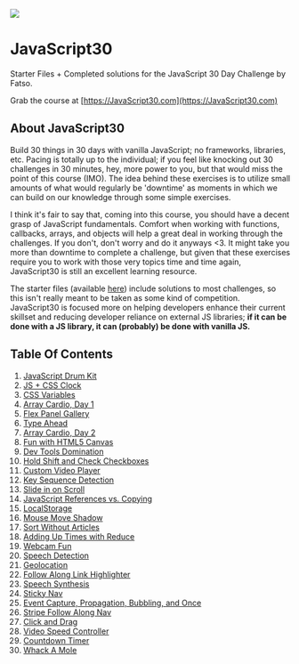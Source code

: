 ﻿![](https://javascript30.com/images/JS3-social-share.png)

# JavaScript30

Starter Files + Completed solutions for the JavaScript 30 Day Challenge by Fatso.

Grab the course at [https://JavaScript30.com](https://JavaScript30.com)

## About JavaScript30

Build 30 things in 30 days with vanilla JavaScript; no frameworks, libraries, etc. Pacing is totally up to the individual; if you feel like knocking out 30 challenges in 30 minutes, hey, more power to you, but that would miss the point of this course (IMO). The idea behind these exercises is to utilize small amounts of what would regularly be 'downtime' as moments in which we can build on our knowledge through some simple exercises.

I think it's fair to say that, coming into this course, you should have a decent grasp of JavaScript fundamentals. Comfort when working with functions, callbacks, arrays, and objects will help a great deal in working through the challenges. If you don't, don't worry and do it anyways <3. It might take you more than downtime to complete a challenge, but given that these exercises require you to work with those very topics time and time again, JavaScript30 is still an excellent learning resource.

The starter files (available [here](https://github.com/wesbos/JavaScript30)) include solutions to most challenges, so this isn't really meant to be taken as some kind of competition. JavaScript30 is focused more on helping developers enhance their current skillset and reducing developer reliance on external JS libraries; **if it can be done with a JS library, it can (probably) be done with vanilla JS.**

## Table Of Contents

1.  [JavaScript Drum Kit](1%20-%20JavaScript%20Drum%20Kit)
2.  [JS + CSS Clock](/exercises/02%20-%20JS%20%2B%20CSS%20Clock)
3.  [CSS Variables](/exercises/03%20-%20CSS%20Variables)
4.  [Array Cardio, Day 1](/exercises/04%20-%20Array%20Cardio%20Day%201/)
5.  [Flex Panel Gallery](/exercises/05%20-%20Flex%20Panel%20Gallery/)
6.  [Type Ahead](/exercises/06%20-%20Type%20Ahead/)
7.  [Array Cardio, Day 2](/exercises/07%20-%20Array%20Cardio%20Day%202/)
8.  [Fun with HTML5 Canvas](/exercises/08%20-%20Fun%20with%20HTML5%20Canvas/)
9.  [Dev Tools Domination](/exercises/09%20-%20DevTools%20Domination/)
10. [Hold Shift and Check Checkboxes](/exercises/10%20-%20Hold%20Shift%20and%20Check%20Checkboxes/)
11. [Custom Video Player](/exercises/11%20-%20Custom%20Video%20Player/)
12. [Key Sequence Detection](/exercises/12%20-%20Key%20Sequence%20Detection/)
13. [Slide in on Scroll](/exercises/13%20-%20Slide%20in%20on%20Scroll/)
14. [JavaScript References vs. Copying](/exercises/14%20-%20JavaScript%20References%20VS%20Copying)
15. [LocalStorage](/exercises/15%20-%20LocalStorage/)
16. [Mouse Move Shadow](/exercises/16%20-%20Mouse%20Move%20Shadow/)
17. [Sort Without Articles](/exercises/17%20-%20Sort%20Without%20Articles/)
18. [Adding Up Times with Reduce](/exercises/18%20-%20Adding%20Up%20Times%20with%20Reduce/)
19. [Webcam Fun](/exercises/19%20-%20Webcam%20Fun/)
20. [Speech Detection](/exercises/20%20-%20Speech%20Detection/)
21. [Geolocation](/exercises/21%20-%20Geolocation/)
22. [Follow Along Link Highlighter](/exercises/22%20-%20Follow%20Along%20Link%20Highlighter/)
23. [Speech Synthesis](/exercises/23%20-%20Speech%20Synthesis/)
24. [Sticky Nav](/exercises/24%20-%20Sticky%20Nav/)
25. [Event Capture, Propagation, Bubbling, and Once](/exercises/25%20-%20Event%20Capture,%20Propagation,%20Bubbling%20and%20Once/)
26. [Stripe Follow Along Nav](/exercises/26%20-%20Stripe%20Follow%20Along%20Nav/)
27. [Click and Drag](/exercises/27%20-%20Click%20and%20Drag/)
28. [Video Speed Controller](/exercises/28%20-%20Video%20Speed%20Controller/)
29. [Countdown Timer](/exercises/29%20-%20Countdown%20Timer/)
30. [Whack A Mole](/exercises/30%20-%20Whack%20A%20Mole/)
